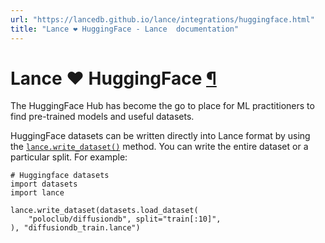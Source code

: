 ```yaml
---
url: "https://lancedb.github.io/lance/integrations/huggingface.html"
title: "Lance ❤️ HuggingFace - Lance  documentation"
---
```


# Lance ❤️ HuggingFace [¶](https://lancedb.github.io/lance/integrations/huggingface.html\#lance-huggingface "Link to this heading")

The HuggingFace Hub has become the go to place for ML practitioners to find pre-trained models and useful datasets.

HuggingFace datasets can be written directly into Lance format by using the
[`lance.write_dataset()`](https://lancedb.github.io/lance/api/python/write_dataset.html "lance.write_dataset — Write a given data_obj to the given uri") method. You can write the entire dataset or a particular split. For example:

```
# Huggingface datasets
import datasets
import lance

lance.write_dataset(datasets.load_dataset(
    "poloclub/diffusiondb", split="train[:10]",
), "diffusiondb_train.lance")

```